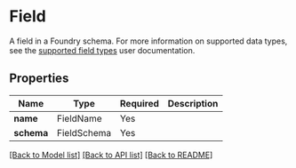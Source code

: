 # Field

A field in a Foundry schema. For more information on supported data types, see the
[supported field types](/docs/foundry/data-integration/datasets/#supported-field-types) user documentation.


## Properties
| Name | Type | Required | Description |
| ------------ | ------------- | ------------- | ------------- |
**name** | FieldName | Yes |  |
**schema** | FieldSchema | Yes |  |


[[Back to Model list]](../../../../README.md#models-v2-link) [[Back to API list]](../../../../README.md#apis-v2-link) [[Back to README]](../../../../README.md)
